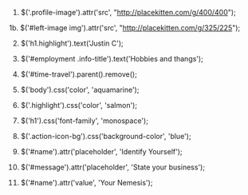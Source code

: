 1. $('.profile-image').attr('src', "http://placekitten.com/g/400/400");

1b. $('#left-image img').attr('src', "http://placekitten.com/g/325/225");

2. $('h1.highlight').text('Justin C');

3. $('#employment .info-title').text('Hobbies and thangs');

4. $('#time-travel').parent().remove();

5. $('body').css('color', 'aquamarine');

6. $('.highlight').css('color', 'salmon');

7. $('h1').css('font-family', 'monospace');

8. $('.action-icon-bg').css('background-color', 'blue');

9. $('#name').attr('placeholder', 'Identify Yourself');

10. $('#message').attr('placeholder', 'State your business');

11. $('#name').attr('value', 'Your Nemesis');
